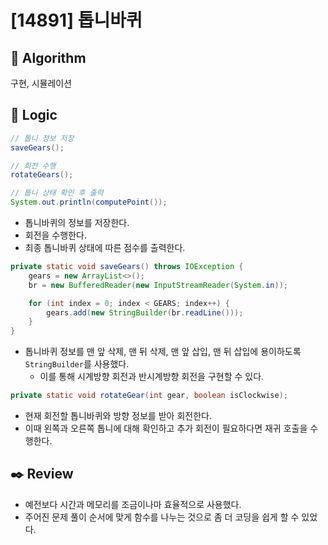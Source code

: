 # [14891] 톱니바퀴

## :pushpin: **Algorithm**

구현, 시뮬레이션

## :round_pushpin: **Logic**

```java
// 톱니 정보 저장
saveGears();

// 회전 수행
rotateGears();

// 톱니 상태 확인 후 출력
System.out.println(computePoint());
```

- 톱니바퀴의 정보를 저장한다.
- 회전을 수행한다.
- 최종 톱니바퀴 상태에 따른 점수를 출력한다.

```java
private static void saveGears() throws IOException {
    gears = new ArrayList<>();
    br = new BufferedReader(new InputStreamReader(System.in));

    for (int index = 0; index < GEARS; index++) {
        gears.add(new StringBuilder(br.readLine()));
    }
}
```

- 톱니바퀴 정보를 맨 앞 삭제, 맨 뒤 삭제, 맨 앞 삽입, 맨 뒤 삽입에 용이하도록 `StringBuilder`를 사용했다.
  - 이를 통해 시계방향 회전과 반시계방향 회전을 구현할 수 있다.

```java
private static void rotateGear(int gear, boolean isClockwise);
```

- 현재 회전할 톱니바퀴와 방향 정보를 받아 회전한다.
- 이때 왼쪽과 오른쪽 톱니에 대해 확인하고 추가 회전이 필요하다면 재귀 호출을 수행한다.

## :black_nib: **Review**

- 예전보다 시간과 메모리를 조금이나마 효율적으로 사용했다.
- 주어진 문제 풀이 순서에 맞게 함수를 나누는 것으로 좀 더 코딩을 쉽게 할 수 있었다.
